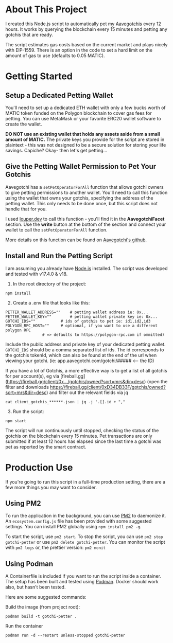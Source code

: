 # About This Project
I created this Node.js script to automatically pet my [Aavegotchis](https://aavegotchi.com)  every 12 hours. It works by querying the blockchain every 15 minutes and petting any gotchis that are ready.

The script estimates gas costs based on the current market and plays nicely with EIP-1559. There is an option in the code to set a hard limit on the amount of gas to use (defaults to 0.05 MATIC).
# Getting Started
## Setup a Dedicated Petting Wallet
You'll need to set up a dedicated ETH wallet with only a few bucks worth of MATIC token funded on the Polygon blockchain to cover gas fees for petting. You can use MetaMask or your favorite ERC20 wallet software to create the wallet.

**DO NOT use an existing wallet that holds any assets aside from a small amount of MATIC.** The private keys you provide for the script are stored in plaintext - this was not designed to be a secure solution for storing your life savings. Capiche? Okay- then let's get petting...

## Give the Petting Wallet Permission to Pet Your Gotchis
Aavegotchi has a `setPetOperatorForAll` function that allows gotchi owners to give petting permissions to another wallet. You'll need to call this function using the wallet that owns your gotchis, specifying the address of the petting wallet. This only needs to be done once, but this script does not handle that for you.

I used [louper.dev](https://louper.dev/diamond/0x86935F11C86623deC8a25696E1C19a8659CbF95d?network=polygon) to call this function - you'll find it in the **AavegotchiFacet** section. Use the **write** button at the bottom of the section and connect your wallet to call the `setPetOperatorForAll` function.

More details on this function can be found on [Aavegotchi's github](https://github.com/aavegotchi/aavegotchi-contracts/blob/2861d2cb9965df6fd5b4e7b39aa53c64fedf45b1/contracts/Aavegotchi/facets/AavegotchiFacet.sol).
## Install and Run the Petting Script
I am assuming you already have [Node.js](https://nodejs.org/en/) installed. The script was developed and tested with v17.4.0 & v18.
1. In the root directory of the project:
```
npm install
```

2. Create a .env file that looks like this:
```
PETTER_WALLET_ADDRESS="" 	# petting wallet address ie: 0x...
PETTER_WALLET_KEY=""		# petting wallet private key ie: 0x...
GOTCHI_IDS=""			# ids of gotchis to pet ie: id1,id2,id3
POLYGON_RPC_HOST=""		# optional, if you want to use a different polygon RPC
				# => defaults to https://polygon-rpc.com if ommitted)
```
Include the public address and private key of your dedicated petting wallet. `GOTCHI_IDS` should be a comma separated list of ids. The id corresponds to the gotchis tokenId, which can also be found at the end of the url when viewing your gotchi. (ie: app.aavegotchi.com/gotchi/##### <-- the ID)

If you have a lot of Gotchis, a more effective way is to get a list of all gotchis for per account(s), eg via [fireball.gg] (https://fireball.gg/client/0x.../gotchis/owned?sort=mrs&dir=desc) (open the filter and downloads https://fireball.gg/client/0xD34DB33F/gotchis/owned?sort=mrs&dir=desc) and filter out the relevant fields via jq

```
cat client_gotchis_******.json | jq -j '.[].id + ","
```

3. Run the script:
```
npm start
```
The script will run continuously until stopped, checking the status of the gotchis on the blockchain every 15 minutes. Pet transactions are only submitted if at least 12 hours has elapsed since the last time a gotchi was pet as reported by the smart contract.

# Production Use
If you're going to run this script in a full-time production setting, there are a few more things you may want to consider.

## Using PM2
To run the application in the background, you can use [PM2](https://pm2.keymetrics.io/) to daemonize it. An `ecosystem.config.js` file has been provided with some suggested settings. You can install PM2 globally using `npm install pm2 -g`.

To start the script, use `pm2 start`. To stop the script, you can use `pm2 stop gotchi-petter` or use `pm2 delete gotchi-petter`. You can monitor the script with `pm2 logs` or, the prettier version: `pm2 monit`

## Using Podman
A Containerfile is included if you want to run the script inside a container. The setup has been built and tested using [Podman](https://podman.io/). Docker should work also, but hasn't been tested.

Here are some suggested commands:

Build the image (from project root):
```
podman build -t gotchi-petter .
```
Run the container
```
podman run -d --restart unless-stopped gotchi-petter
```
